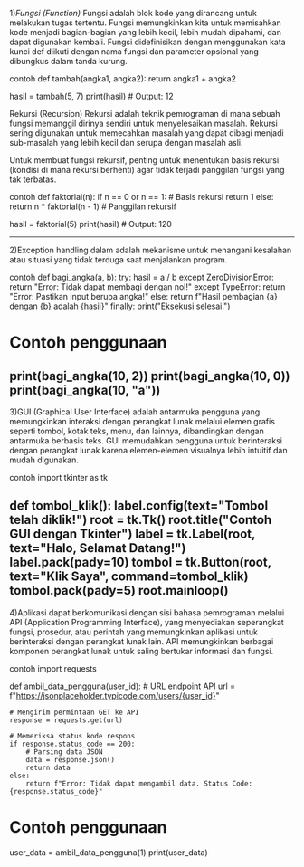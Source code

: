 1)*Fungsi (Function)*
Fungsi adalah blok kode yang dirancang untuk melakukan tugas tertentu. Fungsi memungkinkan kita untuk memisahkan kode menjadi bagian-bagian yang lebih kecil, lebih mudah dipahami, dan dapat digunakan kembali. Fungsi didefinisikan dengan menggunakan kata kunci def diikuti dengan nama fungsi dan parameter opsional yang dibungkus dalam tanda kurung.

contoh
def tambah(angka1, angka2):
    return angka1 + angka2

hasil = tambah(5, 7)
print(hasil)  # Output: 12


Rekursi (Recursion)
Rekursi adalah teknik pemrograman di mana sebuah fungsi memanggil dirinya sendiri untuk menyelesaikan masalah. Rekursi sering digunakan untuk memecahkan masalah yang dapat dibagi menjadi sub-masalah yang lebih kecil dan serupa dengan masalah asli.

Untuk membuat fungsi rekursif, penting untuk menentukan basis rekursi (kondisi di mana rekursi berhenti) agar tidak terjadi panggilan fungsi yang tak terbatas.

contoh
def faktorial(n):
    if n == 0 or n == 1:  # Basis rekursi
        return 1
    else:
        return n * faktorial(n - 1)  # Panggilan rekursif

hasil = faktorial(5)
print(hasil)  # Output: 120

-------------------------------------------------------------------------
2)Exception handling dalam adalah mekanisme untuk menangani kesalahan atau situasi yang tidak terduga saat menjalankan program.

contoh
def bagi_angka(a, b):
    try:
        hasil = a / b
    except ZeroDivisionError:
        return "Error: Tidak dapat membagi dengan nol!"
    except TypeError:
        return "Error: Pastikan input berupa angka!"
    else:
        return f"Hasil pembagian {a} dengan {b} adalah {hasil}"
    finally:
        print("Eksekusi selesai.")

# Contoh penggunaan
print(bagi_angka(10, 2)) 
print(bagi_angka(10, 0)) 
print(bagi_angka(10, "a"))  
-------------------------------------------------------------------------
3)GUI (Graphical User Interface) adalah antarmuka pengguna yang memungkinkan interaksi dengan perangkat lunak melalui elemen grafis seperti tombol, kotak teks, menu, dan lainnya, dibandingkan dengan antarmuka berbasis teks. GUI memudahkan pengguna untuk berinteraksi dengan perangkat lunak karena elemen-elemen visualnya lebih intuitif dan mudah digunakan.

contoh
import tkinter as tk

def tombol_klik():
    label.config(text="Tombol telah diklik!")
root = tk.Tk()
root.title("Contoh GUI dengan Tkinter")
label = tk.Label(root, text="Halo, Selamat Datang!")
label.pack(pady=10)
tombol = tk.Button(root, text="Klik Saya", command=tombol_klik)
tombol.pack(pady=5)
root.mainloop()
-------------------------------------------------------------------------
4)Aplikasi dapat berkomunikasi dengan sisi bahasa pemrograman melalui API (Application Programming Interface), yang menyediakan seperangkat fungsi, prosedur, atau perintah yang memungkinkan aplikasi untuk berinteraksi dengan perangkat lunak lain. API memungkinkan berbagai komponen perangkat lunak untuk saling bertukar informasi dan fungsi.

contoh
import requests

def ambil_data_pengguna(user_id):
    # URL endpoint API
    url = f"https://jsonplaceholder.typicode.com/users/{user_id}"

    # Mengirim permintaan GET ke API
    response = requests.get(url)

    # Memeriksa status kode respons
    if response.status_code == 200:
        # Parsing data JSON
        data = response.json()
        return data
    else:
        return f"Error: Tidak dapat mengambil data. Status Code: {response.status_code}"

# Contoh penggunaan
user_data = ambil_data_pengguna(1)
print(user_data)



